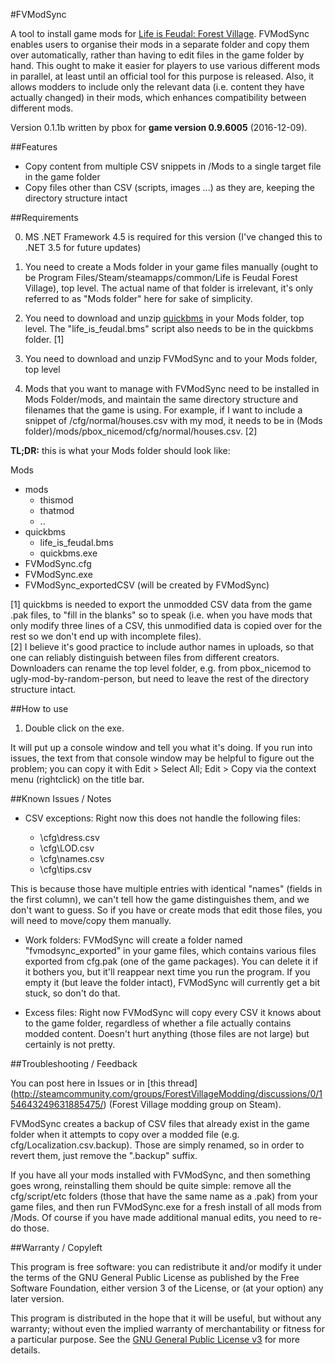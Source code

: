 #FVModSync

A tool to install game mods for [Life is Feudal: Forest Village]. FVModSync enables users to organise their mods in a separate folder and copy them over automatically, rather than having to edit files in the game folder by hand. This ought to make it easier for players to use various different mods in parallel, at least until an official tool for this purpose is released. Also, it allows modders to include only the relevant data (i.e. content they have actually changed) in their mods, which enhances compatibility between different mods.

Version 0.1.1b written by pbox for **game version 0.9.6005** (2016-12-09).


##Features

* Copy content from multiple CSV snippets in /Mods to a single target file in the game folder
* Copy files other than CSV (scripts, images ...) as they are, keeping the directory structure intact


##Requirements

0. MS .NET Framework 4.5 is required for this version (I've changed this to .NET 3.5 for future updates)

1. You need to create a Mods folder in your game files manually (ought to be Program Files/Steam/steamapps/common/Life is Feudal Forest Village), top level. The actual name of that folder is irrelevant, it's only referred to as "Mods folder" here for sake of simplicity.

2. You need to download and unzip [quickbms] in your Mods folder, top level. The "life_is_feudal.bms" script also needs to be in the quickbms folder. [1]

3. You need to download and unzip FVModSync and  to your Mods folder, top level 

4. Mods that you want to manage with FVModSync need to be installed in Mods Folder/mods, and maintain the same directory structure and filenames that the game is using. For example, if I want to include a snippet of /cfg/normal/houses.csv with my mod, it needs to be in (Mods folder)/mods/pbox_nicemod/cfg/normal/houses.csv. [2] 

**TL;DR:** this is what your Mods folder should look like: 

Mods
* mods
    * thismod
    * thatmod
    * ..
* quickbms
    * life_is_feudal.bms
    * quickbms.exe
* FVModSync.cfg
* FVModSync.exe
* FVModSync_exportedCSV (will be created by FVModSync)


[1] quickbms is needed to export the unmodded CSV data from the game .pak files, to "fill in the blanks" so to speak (i.e. when you have mods that only modify three lines of a CSV, this unmodified data is copied over for the rest so we don't end up with incomplete files).  
[2] I believe it's good practice to include author names in uploads, so that one can reliably distinguish between files from different creators. Downloaders can rename the top level folder, e.g. from pbox_nicemod to ugly-mod-by-random-person, but need to leave the rest of the directory structure intact.


##How to use

1. Double click on the exe. 

It will put up a console window and tell you what it's doing. If you run into issues, the text from that console window may be helpful to figure out the problem; you can copy it with Edit > Select All; Edit > Copy via the context menu (rightclick) on the title bar.



##Known Issues / Notes

* CSV exceptions: Right now this does not handle the following files:

  * \cfg\dress.csv
  * \cfg\LOD.csv
  * \cfg\names.csv
  * \cfg\tips.csv

This is because those have multiple entries with identical "names" (fields in the first column), we can't tell how the game distinguishes them, and we don't want to guess. So if you have or create mods that edit those files, you will need to move/copy them manually.

* Work folders: FVModSync will create a folder named "fvmodsync_exported" in your game files, which contains various files exported from cfg.pak (one of the game packages). You can delete it if it bothers you, but it'll reappear next time you run the program. If you empty it (but leave the folder intact), FVModSync will currently get a bit stuck, so don't do that.

* Excess files: Right now FVModSync will copy every CSV it knows about to the game folder, regardless of whether a file actually contains modded content. Doesn't hurt anything (those files are not large) but certainly is not pretty.  



##Troubleshooting / Feedback

You can post here in Issues or in [this thread] (http://steamcommunity.com/groups/ForestVillageModding/discussions/0/154643249631885475/) (Forest Village modding group on Steam).

FVModSync creates a backup of CSV files that already exist in the game folder when it attempts to copy over a modded file (e.g. cfg/Localization.csv.backup). Those are simply renamed, so in order to revert them, just remove the ".backup" suffix.

If you have all your mods installed with FVModSync, and then something goes wrong, reinstalling them should be quite simple: remove all the cfg/script/etc folders (those that have the same name as a .pak) from your game files, and then run FVModSync.exe for a fresh install of all mods from /Mods. Of course if you have made additional manual edits, you need to re-do those.



##Warranty / Copyleft

This program is free software: you can redistribute it and/or modify it under the terms of the GNU General Public License as published by the Free Software Foundation, either version 3 of the License, or (at your option) any later version.

This program is distributed in the hope that it will be useful, but without any warranty; without even the implied warranty of merchantability or fitness for a particular purpose. See the [GNU General Public License v3] for more details.


[Life is Feudal: Forest Village]: http://steamcommunity.com/app/496460/
[quickbms]: http://aluigi.altervista.org/quickbms.htm
[GNU General Public License v3]: https://www.gnu.org/licenses/gpl-3.0.txt

